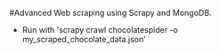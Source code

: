 #Advanced Web scraping using Scrapy and MongoDB.


- Run with 'scrapy crawl chocolatespider -o my_scraped_chocolate_data.json'